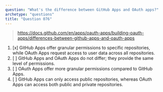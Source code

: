 ```yaml
---
question: "What's the difference between GitHub Apps and OAuth apps?"
archetype: "questions"
title: "Question 076"
---
```


> https://docs.github.com/en/apps/oauth-apps/building-oauth-apps/differences-between-github-apps-and-oauth-apps
1. [x] GitHub Apps offer granular permissions to specific repositories, while OAuth Apps request access to user data across all repositories.
1. [ ] GitHub Apps and OAuth Apps do not differ; they provide the same level of permissions.
1. [ ] OAuth Apps offer more granular permissions compared to GitHub Apps.
1. [ ] GitHub Apps can only access public repositories, whereas OAuth Apps can access both public and private repositories.
